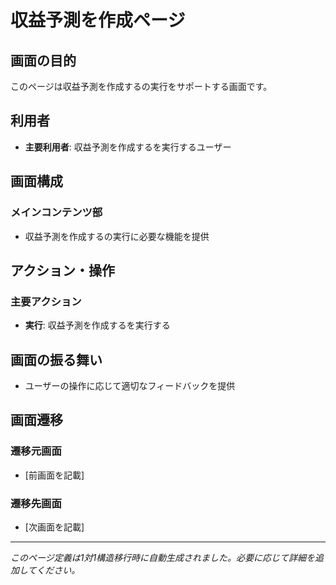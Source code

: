 # 収益予測を作成ページ

## 画面の目的
このページは収益予測を作成するの実行をサポートする画面です。

## 利用者
- **主要利用者**: 収益予測を作成するを実行するユーザー

## 画面構成

### メインコンテンツ部
- 収益予測を作成するの実行に必要な機能を提供

## アクション・操作

### 主要アクション
- **実行**: 収益予測を作成するを実行する

## 画面の振る舞い
- ユーザーの操作に応じて適切なフィードバックを提供

## 画面遷移

### 遷移元画面
- [前画面を記載]

### 遷移先画面
- [次画面を記載]

---
*このページ定義は1対1構造移行時に自動生成されました。必要に応じて詳細を追加してください。*
